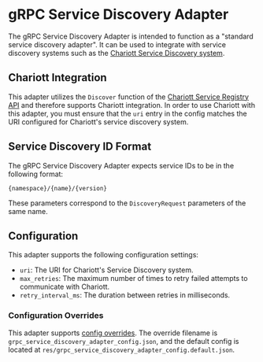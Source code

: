 # gRPC Service Discovery Adapter

The gRPC Service Discovery Adapter is intended to function as a 
"standard service discovery adapter". It can be used to integrate with service discovery systems such as the [Chariott Service Discovery system](https://github.com/eclipse-chariott/chariott/blob/main/service_discovery/README.md).

## Chariott Integration

This adapter utilizes the `Discover` function of the [Chariott Service Registry API](https://github.com/eclipse-chariott/chariott/blob/main/service_discovery/proto/core/v1/service_registry.proto) and therefore supports Chariott integration. In order to use Chariott with this adapter, you must ensure that the `uri` entry in the config matches the URI configured for Chariott's service discovery system.

## Service Discovery ID Format

The gRPC Service Discovery Adapter expects service IDs to be in the following format:

<!-- markdownlint-disable-next-line fenced-code-language -->
```
{namespace}/{name}/{version}
```

These parameters correspond to the `DiscoveryRequest` parameters of the same name.

## Configuration

This adapter supports the following configuration settings:

- `uri`: The URI for Chariott's Service Discovery system.
- `max_retries`: The maximum number of times to retry failed attempts to communicate with Chariott.
- `retry_interval_ms`: The duration between retries in milliseconds.

### Configuration Overrides

This adapter supports [config overrides](../../../docs/tutorials/config-overrides.md). The override filename is `grpc_service_discovery_adapter_config.json`, and the default config is located at `res/grpc_service_discovery_adapter_config.default.json`.
